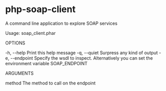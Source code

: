 php-soap-client
===============

A command line application to explore SOAP services

Usage: soap_client.phar <method>

OPTIONS

  -h, --help      Print this help message
  -q, --quiet     Surpress any kind of output
  -e, --endpoint  Specify the wsdl to inspect. Alternatively you can
                  set the environment variable SOAP_ENDPOINT

ARGUMENTS

  method          The method to call on the endpoint


